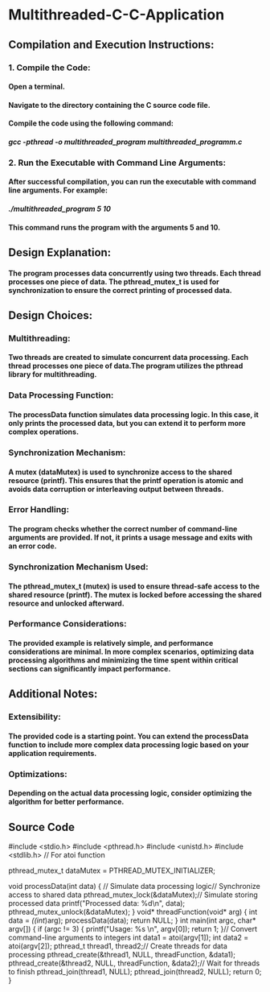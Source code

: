 # Multithreaded-C-C-Application
## Compilation and Execution Instructions:
###   1. Compile the Code:
####   Open a terminal.
####   Navigate to the directory containing the C source code file.
####   Compile the code using the following command:
####   _**gcc -pthread -o multithreaded_program multithreaded_programm.c**_
###   2. Run the Executable with Command Line Arguments:
####   After successful compilation, you can run the executable with command line arguments. For example:
####   _**./multithreaded_program 5 10**_
####   This command runs the program with the arguments 5 and 10.

## Design Explanation:
#### The program processes data concurrently using two threads. Each thread processes one piece of data. The pthread_mutex_t is used for synchronization to ensure the correct printing of processed data.

## Design Choices:
### Multithreading:
####  Two threads are created to simulate concurrent data processing. Each thread processes one piece of data.The program utilizes the pthread library for multithreading.
### Data Processing Function:
####  The processData function simulates data processing logic. In this case, it only prints the processed data, but you can extend it to perform more complex operations.
### Synchronization Mechanism:
####  A mutex (dataMutex) is used to synchronize access to the shared resource (printf). This ensures that the printf operation is atomic and avoids data corruption or interleaving output between threads.
### Error Handling:
####  The program checks whether the correct number of command-line arguments are provided. If not, it prints a usage message and exits with an error code.
### Synchronization Mechanism Used:
####  The pthread_mutex_t (mutex) is used to ensure thread-safe access to the shared resource (printf). The mutex is locked before accessing the shared resource and unlocked afterward.
### Performance Considerations:
#### The provided example is relatively simple, and performance considerations are minimal. In more complex scenarios, optimizing data processing algorithms and minimizing the time spent within critical sections can significantly impact performance.

## Additional Notes:
### Extensibility:
#### The provided code is a starting point. You can extend the processData function to include more complex data processing logic based on your application requirements.
### Optimizations:
#### Depending on the actual data processing logic, consider optimizing the algorithm for better performance.

## Source Code
#include <stdio.h>
#include <pthread.h>
#include <unistd.h>
#include <stdlib.h>  // For atoi function

pthread_mutex_t dataMutex = PTHREAD_MUTEX_INITIALIZER;

void processData(int data) { // Simulate data processing logic// Synchronize access to shared data
    pthread_mutex_lock(&dataMutex);// Simulate storing processed data
    printf("Processed data: %d\n", data);
    pthread_mutex_unlock(&dataMutex);
}
void* threadFunction(void* arg) {
    int data = *((int*)arg);
    processData(data);
    return NULL;
}
int main(int argc, char* argv[]) {
    if (argc != 3) {
        printf("Usage: %s <data1> <data2>\n", argv[0]);
        return 1;
    }// Convert command-line arguments to integers
    int data1 = atoi(argv[1]);
    int data2 = atoi(argv[2]);
    pthread_t thread1, thread2;// Create threads for data processing
    pthread_create(&thread1, NULL, threadFunction, &data1);
    pthread_create(&thread2, NULL, threadFunction, &data2);// Wait for threads to finish
    pthread_join(thread1, NULL);
    pthread_join(thread2, NULL);
    return 0;
}
